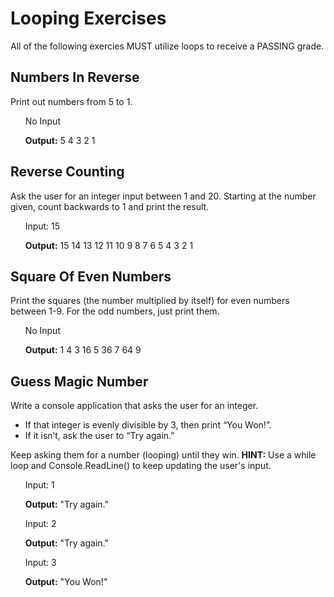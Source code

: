 # Looping Exercises
All of the following exercies MUST utilize loops to receive a PASSING grade. 

## Numbers In Reverse
Print out numbers from 5 to 1.

&nbsp;&nbsp;&nbsp;&nbsp;&nbsp;&nbsp;No Input

&nbsp;&nbsp;&nbsp;&nbsp;&nbsp;&nbsp;**Output:** 5 4 3 2 1

## Reverse Counting
Ask the user for an integer input between 1 and 20. Starting at the number given, count backwards to 1 and print the result.

&nbsp;&nbsp;&nbsp;&nbsp;&nbsp;&nbsp;Input: 15

&nbsp;&nbsp;&nbsp;&nbsp;&nbsp;&nbsp;**Output:** 15 14 13 12 11 10 9 8 7 6 5 4 3 2 1 

## Square Of Even Numbers
Print the squares (the number multiplied by itself) for even numbers between 1-9. For the odd numbers, just print them.

&nbsp;&nbsp;&nbsp;&nbsp;&nbsp;&nbsp;No Input

&nbsp;&nbsp;&nbsp;&nbsp;&nbsp;&nbsp;**Output:** 1 4 3 16 5 36 7 64 9

## Guess Magic Number
Write a console application that asks the user for an integer.
- If that integer is evenly divisible by 3, then print “You Won!”.
- If it isn’t, ask the user to “Try again.”

Keep asking them for a number (looping) until they win.
**HINT:** Use a while loop and Console.ReadLine() to keep updating the user's input.

&nbsp;&nbsp;&nbsp;&nbsp;&nbsp;&nbsp;Input: 1

&nbsp;&nbsp;&nbsp;&nbsp;&nbsp;&nbsp;**Output:** "Try again."


&nbsp;&nbsp;&nbsp;&nbsp;&nbsp;&nbsp;Input: 2

&nbsp;&nbsp;&nbsp;&nbsp;&nbsp;&nbsp;**Output:** "Try again."


&nbsp;&nbsp;&nbsp;&nbsp;&nbsp;&nbsp;Input: 3

&nbsp;&nbsp;&nbsp;&nbsp;&nbsp;&nbsp;**Output:** "You Won!"
